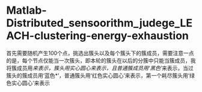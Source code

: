# Matlab-Distributed_sensoorithm_judege_LEACH-clustering-energy-exhaustion
首先需要随机产生100个点，挑选出簇头以及每个簇头下的簇成员，需要注意一点的是，每个节点仅能当一次簇头，即本轮的簇头在以后的分簇中只能当簇成员，我将簇成员用*来表示，簇头用实心圆心来表示，且普通簇成员用‘黑色*’来表示，当过簇头的簇成员用‘蓝色*’，普通簇头用‘红色实心圆心’来表示，第一个耗尽簇头用‘绿色实心圆心’来表示
